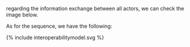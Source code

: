 regarding the information exchange between all actors, we can check the image below.  



As for the sequence, we have the following:  

<div>
{% include interoperabilitymodel.svg %}
</div>

